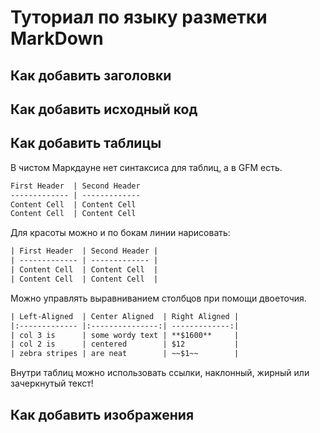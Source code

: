 # Туториал по языку разметки MarkDown

## Как добавить заголовки

## Как добавить исходный код

## Как добавить таблицы

В чистом Маркдауне нет синтаксиса для таблиц, а в GFM
есть.
```html
First Header  | Second Header
------------- | -------------
Content Cell  | Content Cell
Content Cell  | Content Cell
```
Для красоты можно и по бокам линии нарисовать:
```html
| First Header  | Second Header |
| ------------- | ------------- |
| Content Cell  | Content Cell  |
| Content Cell  | Content Cell  |
```
Можно управлять выравниванием столбцов при помощи двоеточия.

```html
| Left-Aligned  | Center Aligned  | Right Aligned |
|:------------- |:---------------:| -------------:|
| col 3 is      | some wordy text | **$1600**     |
| col 2 is      | centered        | $12           |
| zebra stripes | are neat        | ~~$1~~        |
```
Внутри таблиц можно использовать ссылки, наклонный,
жирный или зачеркнутый текст!

## Как добавить изображения